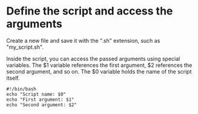 # Define the script and access the arguments

Create a new file and save it with the ".sh" extension, such as "my_script.sh".

Inside the script, you can access the passed arguments using special variables. The $1 variable references the first argument, $2 references the second argument, and so on. The $0 variable holds the name of the script itself.

```shell
#!/bin/bash
echo "Script name: $0"
echo "First argument: $1"
echo "Second argument: $2"
```
